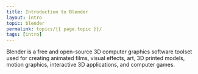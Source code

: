 ```yaml
---
title: Introduction to Blender
layout: intro
topic: blender
permalink: topics/{{ page.topic }}/
tags: [intro]
---
```


Blender is a free and open-source 3D computer graphics software toolset used for creating animated films, visual effects, art, 3D printed models, motion graphics, interactive 3D applications, and computer games.

